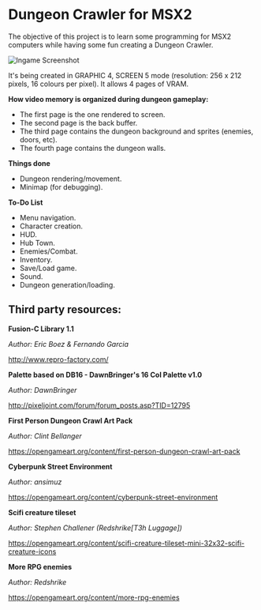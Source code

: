 # Dungeon Crawler for MSX2

The objective of this project is to learn some programming for MSX2 computers while having some fun creating a Dungeon Crawler.

![Ingame Screenshot](https://pbs.twimg.com/media/ELIOmDmWkAADGKa?format=png&name=small)

It's being created in GRAPHIC 4, SCREEN 5 mode (resolution: 256 x 212 pixels, 16 colours per pixel). It allows 4 pages of VRAM.

**How video memory is organized during dungeon gameplay:**
* The first page is the one rendered to screen.
* The second page is the back buffer.
* The third page contains the dungeon background and sprites (enemies, doors, etc).
* The fourth page contains the dungeon walls.

**Things done**
* Dungeon rendering/movement.
* Minimap (for debugging).

**To-Do List**
* Menu navigation.
* Character creation.
* HUD.
* Hub Town.
* Enemies/Combat.
* Inventory.
* Save/Load game.
* Sound.
* Dungeon generation/loading.

## Third party resources:
**Fusion-C Library 1.1**

*Author: Eric Boez & Fernando Garcia*

http://www.repro-factory.com/

**Palette based on DB16 - DawnBringer's 16 Col Palette v1.0**

*Author: DawnBringer*

http://pixeljoint.com/forum/forum_posts.asp?TID=12795

**First Person Dungeon Crawl Art Pack**

*Author: Clint Bellanger*

https://opengameart.org/content/first-person-dungeon-crawl-art-pack

**Cyberpunk Street Environment**

*Author: ansimuz*

https://opengameart.org/content/cyberpunk-street-environment

**Scifi creature tileset**

*Author: Stephen Challener (Redshrike[T3h Luggage])*

https://opengameart.org/content/scifi-creature-tileset-mini-32x32-scifi-creature-icons

**More RPG enemies**

*Author: Redshrike*

https://opengameart.org/content/more-rpg-enemies
